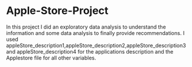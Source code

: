 # Apple-Store-Project
In this project I did an exploratory data analysis to understand the information and some data analysis to finally provide recommendations. I used appleStore_description1,appleStore_description2,appleStore_description3 and appleStore_description4 for the applications description and the Applestore file for all other variables.

